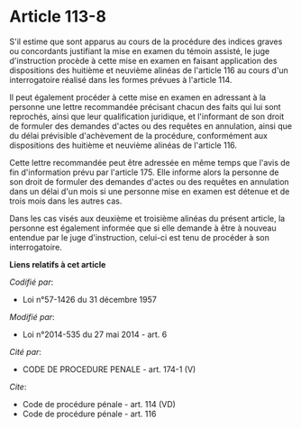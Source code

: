 # Article 113-8

S'il estime que sont apparus au cours de la procédure des indices graves ou concordants justifiant la mise en examen du
témoin assisté, le juge d'instruction procède à cette mise en examen en faisant application des dispositions des huitième et
neuvième alinéas de l'article 116 au cours d'un interrogatoire réalisé dans les formes prévues à l'article 114. 

Il peut également procéder à cette mise en examen en adressant à la personne une lettre recommandée précisant chacun des
faits qui lui sont reprochés, ainsi que leur qualification juridique, et l'informant de son droit de formuler des demandes
d'actes ou des requêtes en annulation, ainsi que du délai prévisible d'achèvement de la procédure, conformément aux
dispositions des huitième et neuvième alinéas de l'article 116. 

Cette lettre recommandée peut être adressée en même temps que l'avis de fin d'information prévu par l'article 175. Elle
informe alors la personne de son droit de formuler des demandes d'actes ou des requêtes en annulation dans un délai d'un mois
si une personne mise en examen est détenue et de trois mois dans les autres cas. 

Dans les cas visés aux deuxième et troisième alinéas du présent article, la personne est également informée que si elle
demande à être à nouveau entendue par le juge d'instruction, celui-ci est tenu de procéder à son interrogatoire.

**Liens relatifs à cet article**

_Codifié par_:

  - Loi n°57-1426 du 31 décembre 1957

_Modifié par_:

  - Loi n°2014-535 du 27 mai 2014 - art. 6

_Cité par_:

  - CODE DE PROCEDURE PENALE - art. 174-1 (V)

_Cite_:

  - Code de procédure pénale - art. 114 (VD)
  - Code de procédure pénale - art. 116
